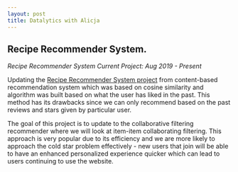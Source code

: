 ```yaml
---
layout: post
title: Datalytics with Alicja 
---
```


## **Recipe Recommender System.**

_Recipe Recommender System
Current Project: Aug 2019 - Present_

Updating the [Recipe Recommender System project](https://alicjawil.github.io/projects/recommender_system.html) from content-based recommendation system which was based on cosine similarity and algorithm was built based on what the user has liked in the past. This method has its drawbacks since we can only recommend based on the past reviews and stars given by particular user. 

The goal of this project is to update to the collaborative filtering recommender where we will look at item-item collaborating filtering. This approach is very popular due to its efficiency and we are more likely to approach the cold star problem effectively - new users that join will be able to have an enhanced personalized experience quicker which can lead to users continuing to use the website.  

